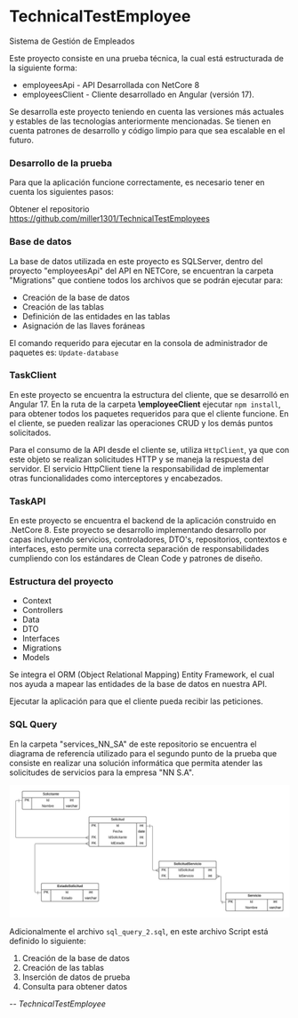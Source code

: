 # TechnicalTestEmployee

Sistema de Gestión de Empleados

Este proyecto consiste en una prueba técnica, la cual está estructurada de la siguiente forma:

<ul>
  <li>employeesApi - API Desarrollada con NetCore 8</li>
  <li>employeesClient - Cliente desarrollado en Angular (versión 17).</li>
</ul>

Se desarrolla este proyecto teniendo en cuenta las versiones más actuales y estables de las tecnologías anteriormente mencionadas. Se tienen en cuenta patrones de desarrollo y código limpio para que sea escalable en el futuro.

### Desarrollo de la prueba

Para que la aplicación funcione correctamente, es necesario tener en cuenta los siguientes pasos:

Obtener el repositorio <link> https://github.com/miller1301/TechnicalTestEmployees


### Base de datos

La base de datos utilizada en este proyecto es SQLServer, dentro del proyecto "employeesApi" del API en NETCore, se encuentran la carpeta "Migrations" que contiene todos los archivos que se podrán ejecutar para:

<ul>
  <li>Creación de la base de datos</li>
  <li>Creación de las tablas</li>
  <li>Definición de las entidades en las tablas</li>
  <li>Asignación de las llaves foráneas</li>
</ul>

El comando requerido para ejecutar en la consola de administrador de paquetes es: `Update-database`

### TaskClient
En este proyecto se encuentra la estructura del cliente, que se desarrolló en Angular 17.
En la ruta de la carpeta <strong>\employeeClient</strong> ejecutar <code>npm install</code>, para obtener todos los paquetes requeridos para que el cliente funcione. En el cliente, se pueden realizar las operaciones CRUD y los demás puntos solicitados.

Para el consumo de la API desde el cliente se, utiliza `HttpClient`, ya que con este objeto se realizan solicitudes HTTP y se maneja la respuesta del servidor. El servicio HttpClient tiene la responsabilidad de implementar otras funcionalidades como interceptores y encabezados.

### TaskAPI
En este proyecto se encuentra el backend de la aplicación construido en .NetCore 8. Este proyecto se desarrollo implementando desarrollo por capas incluyendo servicios, controladores, DTO's, repositorios, contextos e interfaces, esto permite una correcta separación de responsabilidades cumpliendo con los estándares de Clean Code y patrones de diseño.

### Estructura del proyecto

<ul>
  <li>Context</li>
  <li>Controllers</li>
  <li>Data</li>
  <li>DTO</li>
  <li>Interfaces</li>
  <li>Migrations</li>
  <li>Models</li>
</ul>


Se integra el ORM (Object Relational Mapping) Entity Framework, el cual nos ayuda a mapear las entidades de la base de datos en nuestra API.

Ejecutar la aplicación para que el cliente pueda recibir las peticiones.

### SQL Query
En la carpeta "services_NN_SA" de este repositorio se encuentra el diagrama de referencía utilizado para el segundo punto de la prueba que consiste en realizar una solución informática que permita atender las solicitudes de servicios para la empresa "NN S.A".

<img title="MER DB" src="services_NN_SA/MER_SQL_2.jpeg">

Adicionalmente el archivo `sql_query_2.sql`, en este archivo Script está definido lo siguiente:

<ol>
  <li>Creación de la base de datos</li>
  <li>Creación de las tablas</li>
  <li>Inserción de datos de prueba</li>
  <li>Consulta para obtener datos</li>
</ol>

*-- TechnicalTestEmployee*